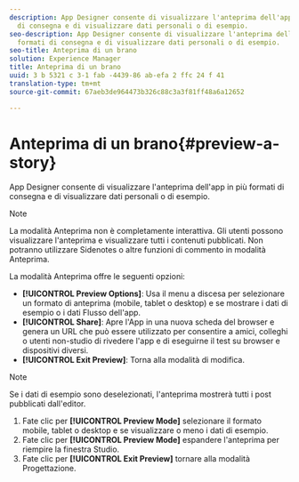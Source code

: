 ```yaml
---
description: App Designer consente di visualizzare l'anteprima dell'app in più formati
  di consegna e di visualizzare dati personali o di esempio.
seo-description: App Designer consente di visualizzare l'anteprima dell'app in più
  formati di consegna e di visualizzare dati personali o di esempio.
seo-title: Anteprima di un brano
solution: Experience Manager
title: Anteprima di un brano
uuid: 3 b 5321 c 3-1 fab -4439-86 ab-efa 2 ffc 24 f 41
translation-type: tm+mt
source-git-commit: 67aeb3de964473b326c88c3a3f81ff48a6a12652

---
```



# Anteprima di un brano{#preview-a-story}

App Designer consente di visualizzare l'anteprima dell'app in più formati di consegna e di visualizzare dati personali o di esempio.

>[!NOTE]
>
>La modalità Anteprima non è completamente interattiva. Gli utenti possono visualizzare l'anteprima e visualizzare tutti i contenuti pubblicati. Non potranno utilizzare Sidenotes o altre funzioni di commento in modalità Anteprima.

La modalità Anteprima offre le seguenti opzioni:

* **[!UICONTROL Preview Options]**: Usa il menu a discesa per selezionare un formato di anteprima (mobile, tablet o desktop) e se mostrare i dati di esempio o i dati Flusso dell'app.
* **[!UICONTROL Share]**: Apre l'App in una nuova scheda del browser e genera un URL che può essere utilizzato per consentire a amici, colleghi o utenti non-studio di rivedere l'app e di eseguirne il test su browser e dispositivi diversi.
* **[!UICONTROL Exit Preview]**: Torna alla modalità di modifica.

>[!NOTE]
>
>Se i dati di esempio sono deselezionati, l'anteprima mostrerà tutti i post pubblicati dall'editor.

1. Fate clic per **[!UICONTROL Preview Mode]** selezionare il formato mobile, tablet o desktop e se visualizzare o meno i dati di esempio.
1. Fate clic per **[!UICONTROL Preview Mode]** espandere l'anteprima per riempire la finestra Studio.
1. Fate clic per **[!UICONTROL Exit Preview]** tornare alla modalità Progettazione.
